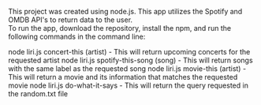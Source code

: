 This project was created using node.js.  This app utilizes the Spotify and OMDB API's to return data to the user.  
To run the app, download the repository, install the npm, and run the following commands in the command line:

node liri.js concert-this (artist) - This will return upcoming concerts for the requested artist
node liri.js spotify-this-song (song) - This will return songs with the same label as the requested song
node liri.js movie-this (artist) - This will return a movie and its information that matches the requested movie
node liri.js do-what-it-says - This will return the query requested in the random.txt file
